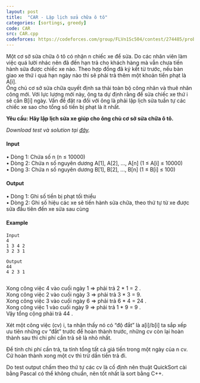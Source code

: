 ```yaml
---
layout: post
title:  "CAR - Lập lịch sửa chữa ô tô"
categories: [sortings, greedy]
code: CAR
src: CAR.cpp
codeforces: https://codeforces.com/group/FLVn1Sc504/contest/274485/problem/M
---
```




  


Một cơ sở sửa chữa ô tô có nhận n chiếc xe để sửa. Do các nhân viên làm việc quá lười nhác nên đã đến hạn trả cho khách hàng mà vẫn chưa tiến hành sửa được chiếc xe nào. Theo hợp đồng đã ký kết từ trước, nếu bàn giao xe thứ i quá hạn ngày nào thì sẽ phải trả thêm một khoản tiền phạt là A\[i\].  
Ông chủ cơ sở sửa chữa quyết định sa thải toàn bộ công nhân và thuê nhân công mới. Với lực lượng mới này, ông ta dự định rằng để sửa chiếc xe thứ i sẽ cần B\[i\] ngày. Vấn đề đặt ra đối với ông là phải lập lịch sửa tuần tự các chiếc xe sao cho tổng số tiền bị phạt là ít nhất.  
  
**Yêu cầu: Hãy lập lịch sửa xe giúp cho ông chủ cơ sở sửa chữa ô tô.**  
  
_Download test và solution tại [đây](https://www.spoj.com/CSP/content/CAR.rar)._

#### Input

• Dòng 1: Chứa số n (n ≤ 10000)  
• Dòng 2: Chứa n số nguyên dương A\[1\], A\[2\], ..., A\[n\] (1 ≤ A\[i\] ≤ 10000)  
• Dòng 3: Chứa n số nguyên dương B\[1\], B\[2\], ..., B\[n\] (1 ≤ B\[i\] ≤ 100)

#### Output

• Dòng 1: Ghi số tiền bị phạt tối thiểu  
• Dòng 2: Ghi số hiệu các xe sẽ tiến hành sửa chữa, theo thứ tự từ xe được sửa đầu tiên đến xe sửa sau cùng

#### Example

```
Input
4
1 3 4 2
3 2 3 1

Output
44
4 2 3 1 


```

Xong công việc 4 vào cuối ngày 1 => phải trả 2 \* 1 = 2 .  
Xong công việc 2 vào cuối ngày 3 => phải trả 3 \* 3 = 9.  
Xong công việc 3 vào cuối ngày 6 => phải trả 6 \* 4 = 24 .  
Xong công việc 1 vào cuối ngày 9 => phải trả 1 \* 9 = 9 .  
Vậy tổng cộng phải trả 44 .

<!--more-->





Xét một công việc (cv) i, ta nhận thấy nó có “độ đắt” là a[i]/b[i] ta sắp xếp ưu tiên những cv “đắt” trước để hoàn thành trước, những cv còn lại hoàn thành sau thì chi phí cần trả sẽ là nhỏ nhất.

Để tính chi phí cần trả, ta tính tổng tất cả giá tiền trong một ngày của n cv. Cứ hoàn thành xong một cv thì trừ dần tiền trả đi. 

Do test output chấm theo thứ tự các cv là cố định nên thuật QuickSort cài bằng Pascal có thể không chuẩn, nên tốt nhất là sort bằng C++.
